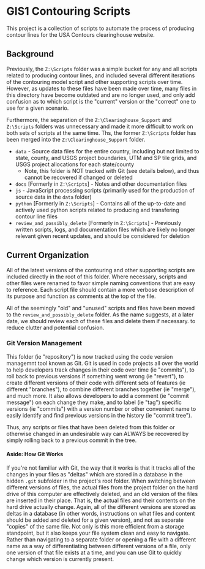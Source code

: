 # GIS1 Contouring Scripts
This project is a collection of scripts to automate the process of producing contour lines for the USA Contours 
clearinghouse website.

## Background
Previously, the `Z:\Scripts` folder was a simple bucket for any and all scripts related to producing contour lines, 
and included several different iterations of the contouring model script and other supporting scripts over time. 
However, as updates to these files have been made over time, many files in this directory have become outdated and are
no longer used, and only add confusion as to which script is the "current" version or the "correct" one to use for a 
given scenario.

Furthermore, the separation of the `Z:\Clearinghouse_Support` and `Z:\Scripts` folders was unnecessary and made it
more difficult to work on both sets of scripts at the same time. Ths, the former `Z:\Scripts` folder has been merged
into the `Z:\Clearinghouse_Support` folder.
- `data` - Source data files for the entire country, including but not limited to state, county, and USGS project
boundaries, UTM and SP tile grids, and USGS project allocations for each state/county
    - Note, this folder is NOT tracked with Git (see details below), and thus cannot be recovered if changed or deleted
- `docs` [Formerly in `Z:\Scripts`] - Notes and other documentation files
- `js` - JavaScript processing scripts (primarily used for the production of source data in the `data` folder)
- `python` [Formerly in `Z:\Scripts`] - Contains all of the up-to-date and actively used python scripts related to 
producing and transfering contour line files
- `review_and_possibly_delete` [Formerly in `Z:\Scripts`] - Previously written scripts, logs, and documentation files
which are likely no longer relevant given recent updates, and should be considered for deletion

## Current Organization
All of the latest versions of the contouring and other supporting scripts are included directly in the root of this
folder. Where necessary, scripts and other files were renamed to favor simple naming conventions that are easy to
reference. Each script file should contain a more verbose description of its purpose and function as comments at the
top of the file.

All of the seemingly "old" and "unused" scripts and files have been moved to the `review_and_possibly_delete` folder.
As the name suggests, at a later date, we should review each of these files and delete them if necessary. to reduce
clutter and potential confusion.

### Git Version Management
This folder (ie "repository") is now tracked using the code version managemnt tool known as Git. Git is used in code 
projects all over the world to help developers track changes in their code over time (ie "commits"), to roll back to 
previous versions if something went wrong (ie "revert"), to create different versions of their code with different 
sets of features (ie different "branches"), to combine different branches together (ie "merge"), and much more. It also 
allows developers to add a comment (ie "commit message") on each change they make, and to label (ie "tag") specific 
versions (ie "commits") with a version number or other convenient name to easily identify and find previous versions in 
the history (ie "commit tree").

Thus, any scripts or files that have been deleted from this folder or otherwise changed in an undesirable way can
ALWAYS be recovered by simply rolling back to a previous commit in the tree.

#### Aside: How Git Works
If you're not familiar with Git, the way that it works is that it tracks all of the changes in your files as "deltas" 
which are stored in a database in the hidden `.git` subfolder in the project's root folder. When switching between 
different versions of files, the actual files from the project  folder on the hard drive of this computer are 
effectively deleted, and an old version of the files are inserted in their place. That is, the actual files and their
contents on the hard drive actually change. Again, all of the different versions are stored as deltas in a database (in 
other words, instructions on what files and content should be added and deleted for a given version), and not as 
separate "copies" of the same file. Not only is this more efficient from a storage standpoint, but it also keeps your
file system clean and easy to navigate. Rather than navigating to a separate folder or opening a file with a different
name as a way of differentiating between different versions of a file, only one version of that file exists at a time,
and you can use Git to quickly change which version is currently present.
